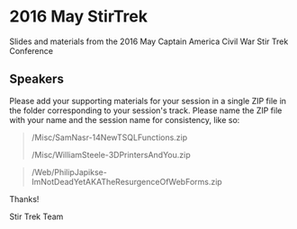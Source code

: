 # 2016 May StirTrek
Slides and materials from the 2016 May Captain America Civil War Stir Trek Conference

## Speakers ##
Please add your supporting materials for your session in a single ZIP file in the folder corresponding to your session's track.  Please name the ZIP file with your name and the session name for consistency, like so:
> /Misc/SamNasr-14NewTSQLFunctions.zip
> 
> /Misc/WilliamSteele-3DPrintersAndYou.zip

> /Web/PhilipJapikse-ImNotDeadYetAKATheResurgenceOfWebForms.zip

Thanks!

Stir Trek Team
